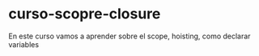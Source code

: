 # curso-scopre-closure
En este curso vamos a aprender sobre el scope, hoisting, como declarar variables 
